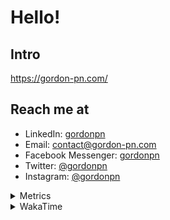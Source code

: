 # Hello!

## Intro

<https://gordon-pn.com/>

## Reach me at

- LinkedIn: [gordonpn](https://www.linkedin.com/in/gordonpn/)
- Email: [contact@gordon-pn.com](mailto:contact@gordon-pn.com)
- Facebook Messenger: [gordonpn](https://www.messenger.com/t/Gordonpn)
- Twitter: [@gordonpn](https://twitter.com/Gordonpn)
- Instagram: [@gordonpn](https://www.instagram.com/gordonpn/)

<details>
  <summary>Metrics</summary>

  <img align="center" src="https://github.com/gordonpn/gordonpn/blob/master/github-metrics.svg" alt="GitHub Metrics">

</details>

<details>
  <summary>WakaTime</summary>

  <!--START_SECTION:waka-->
📊 **This Week I Spent My Time On** 

```text
💬 Programming Languages: 
Other                    22 hrs 25 mins      ████████████████████████░   94.42 % 
Java                     24 mins             ░░░░░░░░░░░░░░░░░░░░░░░░░   01.73 % 
JavaScript               13 mins             ░░░░░░░░░░░░░░░░░░░░░░░░░   00.95 % 
Brazil Dependency Config 12 mins             ░░░░░░░░░░░░░░░░░░░░░░░░░   00.91 % 
JSON                     7 mins              ░░░░░░░░░░░░░░░░░░░░░░░░░   00.50 % 

🔥 Editors: 
Chrome                   14 hrs 57 mins      ████████████████░░░░░░░░░   62.95 % 
iTerm2                   2 hrs 28 mins       ███░░░░░░░░░░░░░░░░░░░░░░   10.44 % 
Slack                    1 hr 52 mins        ██░░░░░░░░░░░░░░░░░░░░░░░   07.91 % 
Messages                 1 hr 9 mins         █░░░░░░░░░░░░░░░░░░░░░░░░   04.90 % 
IntelliJ IDEA            58 mins             █░░░░░░░░░░░░░░░░░░░░░░░░   04.12 % 
```


 Last Updated on 22/05/2025 16:30:09 UTC
<!--END_SECTION:waka-->
</details>
